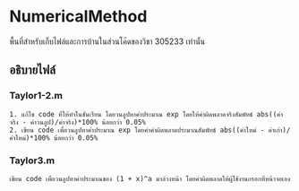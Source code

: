 # NumericalMethod
พื้นที่สำหรับเก็บไฟล์และการบ้านในส่วนโค๊ดของวิชา 305233 เท่านั้น

## อธิบายไฟล์
### Taylor1-2.m 
    1. แก้ไข code ที่ให้ทำในชั้นเรียน โดยวนลูปหาค่าประมาณ exp โดยให้ค่าผิดพลาดจริงสัมพัทธ์ abs((ค่าจริง - ค่าวนลูป)/ค่าจริง)*100% น้อยกว่า 0.05%
    2. เขียน code เพื่อวนลูปหาค่าประมาณ exp โดยค่าค่าผิดพลาดประมาณสัมพัทธ์ abs((ค่าใหม่ - ค่าเก่า)/ค่าใหม่)*100% น้อยกว่า 0.05%
### Taylor3.m
    เขียน code เพื่อวนลูปหาค่าประมาณของ (1 + x)^a มาล่วงหน้า โดยค่าผิดพลาดให้ผู้ใช้งานกรอกที่หน้าจอเอง